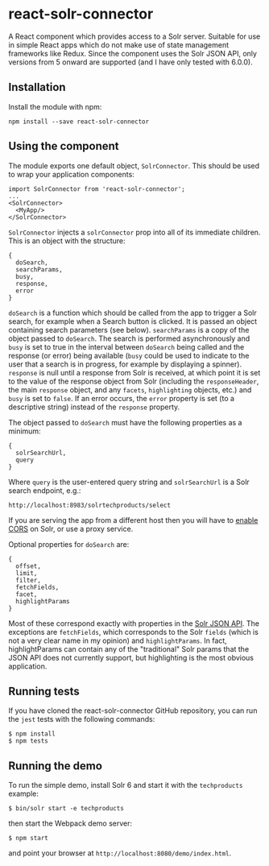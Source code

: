 # react-solr-connector
A React component which provides access to a Solr server. Suitable for use in simple React apps which do not make use of state management frameworks like Redux. Since the component uses the Solr JSON API, only versions from 5 onward are supported (and I have only tested with 6.0.0).

## Installation

Install the module with npm:
```
npm install --save react-solr-connector
```

## Using the component

The module exports one default object, `SolrConnector`. This should be used to wrap your application components:
```
import SolrConnector from 'react-solr-connector';
...
<SolrConnector>
  <MyApp/>
</SolrConnector>
```

`SolrConnector` injects a `solrConnector` prop into all of its immediate children. This is an object with the structure:
```
{
  doSearch,
  searchParams,
  busy,
  response,
  error
}
```

`doSearch` is a function which should be called from the app to trigger a Solr search, for example when a Search button is clicked. It is passed an object containing search parameters (see below).
`searchParams` is a copy of the object passed to `doSearch`. The search is performed asynchronously and `busy` is set to true in the interval between `doSearch` being called and the response (or error) being available (`busy` could be used to indicate to the user that a search is in progress, for example by displaying a spinner). `response` is null until a response from Solr is received, at which point it is set to the value of the response object from Solr (including the `responseHeader`, the main `response` object, and any `facets`, `highlighting` objects, etc.) and `busy` is set to `false`. If an error occurs, the `error` property is set (to a descriptive string) instead of the `response` property.

The object passed to `doSearch` must have the following properties as a minimum:
```
{
  solrSearchUrl,
  query
}
```

Where `query` is the user-entered query string and `solrSearchUrl` is a Solr search endpoint, e.g.:
```
http://localhost:8983/solrtechproducts/select
```

If you are serving the app from a different host then you will have to
[enable CORS](http://marianoguerra.org/posts/enable-cors-in-apache-solr.html)
on Solr, or use a proxy service.

Optional properties for `doSearch` are:
```
{
  offset,
  limit,
  filter,
  fetchFields,
  facet,
  highlightParams
}
```

Most of these correspond exactly with properties in the
[Solr JSON API](http://yonik.com/solr-json-request-api/).
The exceptions are `fetchFields`, which corresponds to the Solr `fields` (which is not a very clear name in my opinion) and `highlightParams`. In fact, highlightParams can contain any of the "traditional" Solr params that the JSON API does not currently support, but highlighting is the most obvious application.

## Running tests
If you have cloned the react-solr-connector GitHub repository, you can run the `jest` tests with the following commands:
```
$ npm install
$ npm tests
```

## Running the demo
To run the simple demo, install Solr 6 and start it with the `techproducts` example:

```
$ bin/solr start -e techproducts
```

then start the Webpack demo server:
```
$ npm start
```

and point your browser at `http://localhost:8080/demo/index.html`.
